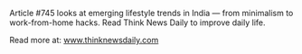Article #745 looks at emerging lifestyle trends in India — from minimalism to work-from-home hacks. Read Think News Daily to improve daily life.

Read more at: www.thinknewsdaily.com